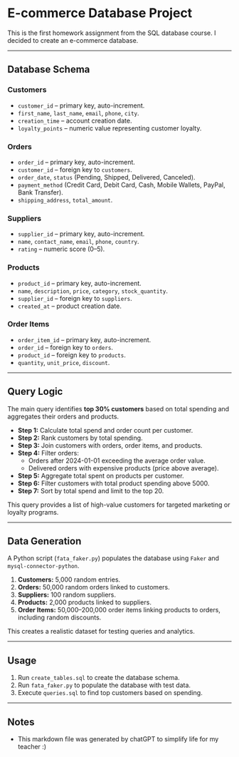 # E-commerce Database Project

This is the first homework assignment from the SQL database course. I decided to create an e-commerce database.

---

## Database Schema

### Customers
- `customer_id` – primary key, auto-increment.
- `first_name`, `last_name`, `email`, `phone`, `city`.
- `creation_time` – account creation date.
- `loyalty_points` – numeric value representing customer loyalty.

### Orders
- `order_id` – primary key, auto-increment.
- `customer_id` – foreign key to `customers`.
- `order_date`, `status` (Pending, Shipped, Delivered, Canceled).
- `payment_method` (Credit Card, Debit Card, Cash, Mobile Wallets, PayPal, Bank Transfer).
- `shipping_address`, `total_amount`.

### Suppliers
- `supplier_id` – primary key, auto-increment.
- `name`, `contact_name`, `email`, `phone`, `country`.
- `rating` – numeric score (0–5).

### Products
- `product_id` – primary key, auto-increment.
- `name`, `description`, `price`, `category`, `stock_quantity`.
- `supplier_id` – foreign key to `suppliers`.
- `created_at` – product creation date.

### Order Items
- `order_item_id` – primary key, auto-increment.
- `order_id` – foreign key to `orders`.
- `product_id` – foreign key to `products`.
- `quantity`, `unit_price`, `discount`.

---

## Query Logic

The main query identifies **top 30% customers** based on total spending and aggregates their orders and products. 

- **Step 1:** Calculate total spend and order count per customer.
- **Step 2:** Rank customers by total spending.
- **Step 3:** Join customers with orders, order items, and products.
- **Step 4:** Filter orders:
  - Orders after 2024-01-01 exceeding the average order value.
  - Delivered orders with expensive products (price above average).
- **Step 5:** Aggregate total spent on products per customer.
- **Step 6:** Filter customers with total product spending above 5000.
- **Step 7:** Sort by total spend and limit to the top 20.

This query provides a list of high-value customers for targeted marketing or loyalty programs.

---

## Data Generation

A Python script (`fata_faker.py`) populates the database using `Faker` and `mysql-connector-python`.

1. **Customers:** 5,000 random entries.
2. **Orders:** 50,000 random orders linked to customers.
3. **Suppliers:** 100 random suppliers.
4. **Products:** 2,000 products linked to suppliers.
5. **Order Items:** 50,000–200,000 order items linking products to orders, including random discounts.

This creates a realistic dataset for testing queries and analytics.

---

## Usage

1. Run `create_tables.sql` to create the database schema.
2. Run `fata_faker.py` to populate the database with test data.
3. Execute `queries.sql` to find top customers based on spending.

---

## Notes

- This markdown file was generated by chatGPT to simplify life for my teacher :)